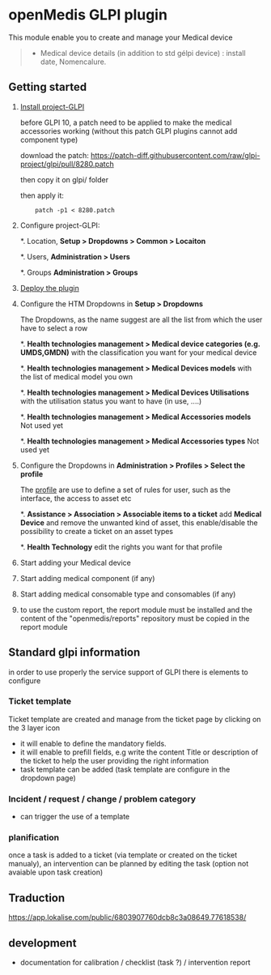 # openMedis GLPI plugin

This module enable you to create and manage your Medical device
> * Medical device details (in addition to std gélpi device) : install date, Nomencalure.


## Getting started

1. [Install project-GLPI](https://wiki.glpi-project.org/doku.php?id=en:install)

	before GLPI 10, a patch need to be applied to make the medical accessories working (without this patch GLPI plugins cannot add component type)

	download the patch: https://patch-diff.githubusercontent.com/raw/glpi-project/glpi/pull/8280.patch

	then copy it on glpi/ folder

	then apply it: 

	```
		patch -p1 < 8280.patch
	```

2. Configure project-GLPI:

	*. Location, __Setup > Dropdowns > Common > Locaiton__
	
	*. Users, __Administration > Users__
	
	*. Groups __Administration > Groups__
	
3. [Deploy the plugin](https://wiki.glpi-project.org/doku.php?id=en:plugins)

4. Configure the HTM Dropdowns in __Setup > Dropdowns__

	The Dropdowns, as the name suggest are all the list from which the user have to select a row
	
	*. __Health technologies management > Medical device categories (e.g. UMDS,GMDN)__ with the classification you want for your medical device
	
	*. __Health technologies management > Medical Devices models__ with the list of medical model you own
	
	*. __Health technologies management > Medical Devices Utilisations__ with the utilisation status you want to have (in use, ....)
	
	*. __Health technologies management > Medical Accessories models__ Not used yet
	
	*. __Health technologies management > Medical Accessories types__ Not used yet
	
5. Configure the Dropdowns in __Administration > Profiles > Select the profile__ 

	The [profile](https://wiki.glpi-project.org/doku.php?id=en:manual:admin:7_administration&s[]=profile#profiles) are use to define a set of rules for user, such as the interface, the access to asset  etc 
	
	*. __Assistance > Association > Associable items to a ticket__ add **Medical Device** and remove the unwanted kind of asset, this enable/disable the possibility to create a ticket on an asset types
	
	*. __Health Technology__ edit the rights you want for that profile 
	
6. Start adding your Medical device

7. Start adding medical component (if any)

8. Start adding medical consomable type and consomables (if any)

9. to use the custom report, the report module must be installed and the content of the "openmedis/reports" repository must be copied in the report module

## Standard glpi information

  in order to use properly the service support of GLPI there is elements to configure

  ### Ticket template

  Ticket template are created and manage from the ticket page by clicking on the 3 layer icon

  - it will enable to define the mandatory fields.
  - it will enable to prefill fields, e.g write the content Title or description of the ticket to help the user providing the right information
  - task template can be added (task template are configure in the dropdown page)

  ### Incident / request / change / problem category

  - can trigger the use of a template

  ### planification

  once a task is added to a ticket (via template or created on the ticket manualy), an intervention can be planned by editing the task (option not avaiable upon task creation)
## Traduction

https://app.lokalise.com/public/6803907760dcb8c3a08649.77618538/



## development

  - documentation for calibration / checklist (task ?) / intervention report